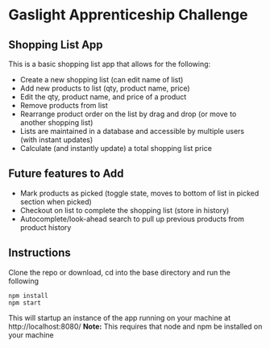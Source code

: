 # Gaslight Apprenticeship Challenge

## Shopping List App
This is a basic shopping list app that allows for the following:
* Create a new shopping list (can edit name of list)
* Add new products to list (qty, product name, price)
* Edit the qty, product name, and price of a product
* Remove products from list
* Rearrange product order on the list by drag and drop (or move to another shopping list)
* Lists are maintained in a database and accessible by multiple users (with instant updates)
* Calculate (and instantly update) a total shopping list price

## Future features to Add
* Mark products as picked (toggle state, moves to bottom of list in picked section when picked)
* Checkout on list to complete the shopping list (store in history)
* Autocomplete/look-ahead search to pull up previous products from product history

## Instructions
Clone the repo or download, cd into the base directory and run the following
```
npm install
npm start
```
This will startup an instance of the app running on your machine at http://localhost:8080/
**Note:** This requires that node and npm be installed on your machine
